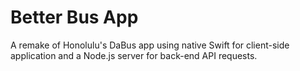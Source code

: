 # Better Bus App

A remake of Honolulu's DaBus app using native Swift for client-side application and a Node.js server for back-end API requests. 
